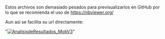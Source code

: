  Estos archivos son demasiado pesados para previsualizarlos en GitHub por lo que se recomienda el uso de https://nbviewer.org/

Aun asi se facilita su url directamente:

"<a href="https://colab.research.google.com/github/nataliasbsg/Transfer_Learning_Animals/blob/main/src/Resultados/AnalisisdeResultados_MobV3.ipynb" target="_parent"><img src="https://colab.research.google.com/assets/colab-badge.svg/" alt="AnalisisdeResultados_MobV3"/></a>"
